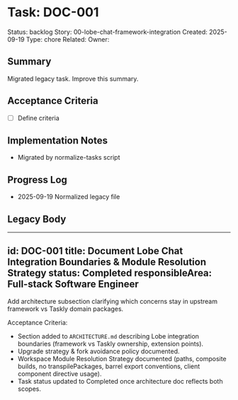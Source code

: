 # Task: DOC-001
Status: backlog
Story: 00-lobe-chat-framework-integration
Created: 2025-09-19
Type: chore
Related:
Owner:

## Summary
Migrated legacy task. Improve this summary.

## Acceptance Criteria
- [ ] Define criteria

## Implementation Notes
- Migrated by normalize-tasks script

## Progress Log
- 2025-09-19 Normalized legacy file

## Legacy Body

---
id: DOC-001
title: Document Lobe Chat Integration Boundaries & Module Resolution Strategy
status: Completed
responsibleArea: Full-stack Software Engineer
---
Add architecture subsection clarifying which concerns stay in upstream framework vs Taskly domain packages.

Acceptance Criteria:
- Section added to `ARCHITECTURE.md` describing Lobe integration boundaries (framework vs Taskly ownership, extension points).
- Upgrade strategy & fork avoidance policy documented.
- Workspace Module Resolution Strategy documented (paths, composite builds, no transpilePackages, barrel export conventions, client component directive usage).
- Task status updated to Completed once architecture doc reflects both scopes.
